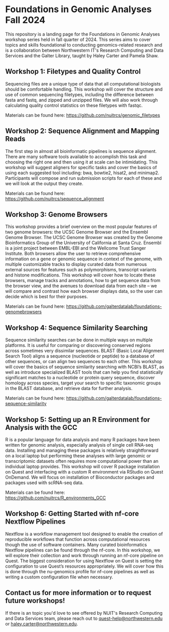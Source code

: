 # Foundations in Genomic Analyses Fall 2024
This repository is a landing page for the Foundations in Genomic Analyses workshop series held in fall quarter of 2024. This series aims to cover topics and skills foundational to conducting genomics-related research and is a collaboration between Northwestern IT's Research Computing and Data Services and the Galter Library, taught by Haley Carter and Pamela Shaw. 

## Workshop 1: Filetypes and Quality Control 

Sequencing files are a unique type of data that all computational biologists should be comfortable handling. This workshop will cover the structure and use of common sequencing filetypes, including the difference between fasta and fastq, and zipped and unzipped files. We will also work through calculating quality control statistics on these filetypes with fastqc.

Materials can be found here: https://github.com/nuitrcs/genomic_filetypes

## Workshop 2: Sequence Alignment and Mapping Reads

The first step in almost all bioinformatic pipelines is sequence alignment. There are many software tools available to accomplish this task and choosing the right one and then using it at scale can be intimidating. This workshop will suggest aligners for specific tasks and cover the basics of using each suggested tool including: bwa, bowtie2, hisat2, and minimap2. Participants will compose and run submission scripts for each of these and we will look at the output they create. 

Materials can be found here: https://github.com/nuitrcs/sequence_alignment

## Workshop 3: Genome Browsers

This workshop provides a brief overview on the most popular features of two genome browsers: the UCSC Genome Browser and the Ensembl Genome Browser. The UCSC Genome Browser was created by the Genome Bioinformatics Group of the University of California at Santa Cruz. Ensembl  is a joint project between EMBL-EBI and the Wellcome Trust Sanger Institute. Both browsers allow the user to retrieve comprehensive information on a gene or genomic sequence in context of the genome, with multiple customizable tracks to display curated data from numerous external sources for features such as polymorphisms, transcript variants and histone modifications. This workshop will cover how to locate these browsers, manage tracks and annotations, how to get sequence data from the browser view, and the avenues to download data from each site – we will compare and contrast how each browser displays data, so the user can decide which is best for their purposes.  

Materials can be found here: https://github.com/galterdatalab/foundations-genomebrowsers

## Workshop 4: Sequence Similarity Searching

Sequence similarity searches can be done in multiple ways on multiple platforms.  It is useful for comparing or discovering conserved regions across sometimes very dissimilar sequences. BLAST (Basic Local Alignment Search Tool) aligns a sequence (nucleotide or peptide) to a database of other sequences, or can align two sequences to each other.  This workshop will cover the basics of sequence similarity searching with NCBI’s BLAST, as well as introduce specialized BLAST tools that can help you find statistically significant matches to a nucleotide or protein query sequence, discover homology across species, target your search to specific taxonomic groups in the BLAST database, and retrieve data for further analysis.

Materials can be found here: https://github.com/galterdatalab/foundations-sequence-similarity

## Workshop 5: Setting up an R Environment for Analysis with the GCC

R is a popular language for data analysis and many R packages have been written for genomic analysis, especially analysis of single cell RNA-seq data. Installing and managing these packages is relatively straightforward on a local laptop but performing these analyses with large genomic or transcriptomic datasets often requires more computational power than an individual laptop provides. This workshop will cover R package installation on Quest and interfacing with a custom R environment via RStudio on Quest OnDemand. We will focus on installation of Bioconductor packages and packages used with scRNA-seq data. 

Materials can be found here: https://github.com/nuitrcs/R_environments_GCC

## Workshop 6: Getting Started with nf-core Nextflow Pipelines

Nextflow is a workflow management tool designed to enable the creation of reproducible workflows that function across computational resources though the use of software containers. Many curated bioinformatics Nextflow pipelines can be found through the nf-core. In this workshop, we will explore their collection and work through running an nf-core pipeline on Quest. The biggest consideration for using Nextflow on Quest is setting the configuration to use Quest’s resources appropriately. We will cover how this is done through the nu-genomics profile for nf-core pipelines as well as writing a custom configuration file when necessary.

## Contact us for more information or to request future workshops!

If there is an topic you'd love to see offered by NUIT's Research Computing and Data Services team, please reach out to quest-help@northwestern.edu or haley.carter@northwestern.edu.
